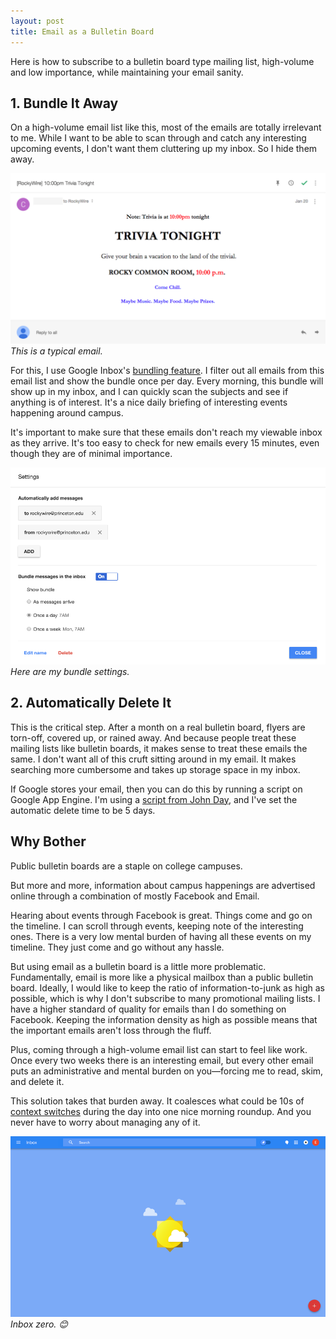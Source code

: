 ```yaml
---
layout: post
title: Email as a Bulletin Board
---
```


Here is how to subscribe to a bulletin board type mailing list, high-volume and low importance, while maintaining your email sanity.

## 1. Bundle It Away

On a high-volume email list like this, most of the emails are totally irrelevant to me. While I want to be able to scan through and catch any interesting upcoming events, I don't want them cluttering up my inbox. So I hide them away.

![inbox-rockywire-example.png](/assets/2015/01/inbox-rockywire-example.png)*This is a typical email.*

For this, I use Google Inbox's [bundling feature][bundling]. I filter out all emails from this email list and show the bundle once per day. Every morning, this bundle will show up in my inbox, and I can quickly scan the subjects and see if anything is of interest. It's a nice daily briefing of interesting events happening around campus.

It's important to make sure that these emails don't reach my viewable inbox as they arrive. It's too easy to check for new emails every 15 minutes, even though they are of minimal importance.

![inbox-bundle.png](/assets/2015/01/inbox-bundle.png)*Here are my bundle settings.*

[bundling]: https://support.google.com/inbox/answer/6050237?hl=en

## 2. Automatically Delete It

This is the critical step. After a month on a real bulletin board, flyers are torn-off, covered up, or rained away. And because people treat these mailing lists like bulletin boards, it makes sense to treat these emails the same. I don't want all of this cruft sitting around in my email. It makes searching more cumbersome and takes up storage space in my inbox.

If Google stores your email, then you can do this by running a script on Google App Engine. I'm using a [script from John Day][script], and I've set the automatic delete time to be 5 days.

[script]: http://www.johneday.com/422/time-based-gmail-filters-with-google-apps-script

## Why Bother

Public bulletin boards are a staple on college campuses.

But more and more, information about campus happenings are advertised online through a combination of mostly Facebook and Email.

Hearing about events through Facebook is great. Things come and go on the timeline. I can scroll through events, keeping note of the interesting ones. There is a very low mental burden of having all these events on my timeline. They just come and go without any hassle.

But using email as a bulletin board is a little more problematic. Fundamentally, email is more like a physical mailbox than a public bulletin board. Ideally, I would like to keep the ratio of information-to-junk as high as possible, which is why I don't subscribe to many promotional mailing lists. I have a higher standard of quality for emails than I do something on Facebook. Keeping the information density as high as possible means that the important emails aren't loss through the fluff.

Plus, coming through a high-volume email list can start to feel like work. Once every two weeks there is an interesting email, but every other email puts an administrative and mental burden on you—forcing me to read, skim, and delete it.

This solution takes that burden away. It coalesces what could be 10s of [context switches][cs] during the day into one nice morning roundup. And you never have to worry about managing any of it.

![inbox-zero.png](/assets/2015/01/inbox-zero.png)*Inbox zero. 😊*

[cs]: http://blog.codinghorror.com/the-multi-tasking-myth/

